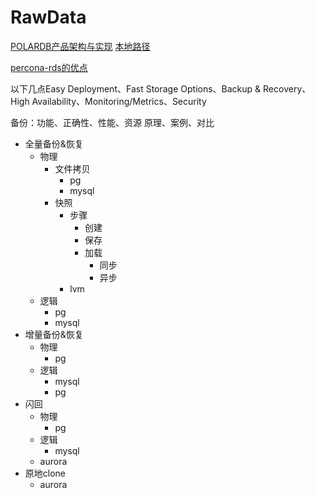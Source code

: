# RawData

[POLARDB产品架构与实现](http://www.orczhou.com/index.php/2019/12/polardb-implement-g/)
[本地路径](https://github.com/ChengXiaoZ/RawData/blob/master/file/POLARDB%E4%BA%A7%E5%93%81%E6%9E%B6%E6%9E%84%E4%B8%8E%E5%AE%9E%E7%8E%B0-%E5%91%A8%E6%8C%AF%E5%85%B4_compressed.pdf)

[percona-rds的优点](https://www.percona.com/blog/2019/12/19/the-benefits-of-amazon-rds-for-mysql/)

以下几点Easy Deployment、Fast Storage Options、Backup & Recovery、High Availability、Monitoring/Metrics、Security

备份：功能、正确性、性能、资源
原理、案例、对比
- 全量备份&恢复
  - 物理
    - 文件拷贝
      - pg
      - mysql
    - 快照
      - 步骤
        - 创建
        - 保存
        - 加载
          - 同步
          - 异步
      - lvm
  - 逻辑
    - pg
    - mysql
- 增量备份&恢复
  - 物理
    - pg
  - 逻辑
    - mysql
    - pg
- 闪回
  - 物理
    - pg
  - 逻辑
    - mysql
  - aurora
- 原地clone
  - aurora

